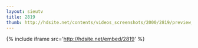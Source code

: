 ```yaml
---
layout: sieutv
title: 2819
thumb: http://hdsite.net/contents/videos_screenshots/2000/2819/preview_360p.mp4.jpg
---
```

{% include iframe src='http://hdsite.net/embed/2819' %}
 
